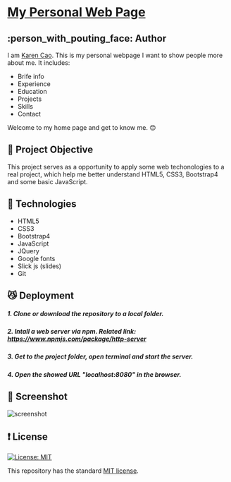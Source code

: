 # [My Personal Web Page](https://qimincao.github.io/HomePage_Karen/)

## :person_with_pouting_face: Author
I am [Karen Cao](https://qimincao.github.io/HomePage_Karen/). This is my personal webpage I want to show people more about me. It includes: 
- Brife info
- Experience
- Education
- Projects
- Skills
- Contact

Welcome to my home page and get to know me. 😊


## :star2: Project Objective
This project serves as a opportunity to apply some web techonologies to a real project, which help me better understand HTML5, CSS3, Bootstrap4 and some basic JavaScript.


## :metal: Technologies

- HTML5
- CSS3
- Bootstrap4
- JavaScript
- JQuery
- Google fonts
- Slick js (slides)
- Git

## :smirk_cat: Deployment
##### 1. Clone or download the repository to a local folder.
##### 2. Intall a web server via npm. Related link: https://www.npmjs.com/package/http-server
##### 3. Get to the project folder, open terminal and start the server.
##### 4. Open the showed URL "localhost:8080" in the browser.


## :eyes: Screenshot
![screenshot](image/screenshot.gif)

## :exclamation: License
[![License: MIT](https://img.shields.io/badge/License-MIT-yellow.svg)](https://opensource.org/licenses/MIT)

This repository has the standard [MIT license](https://opensource.org/licenses/MIT). 